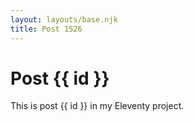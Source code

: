 ```yaml
---
layout: layouts/base.njk
title: Post 1526
---
```


# Post {{ id }}

This is post {{ id }} in my Eleventy project.
